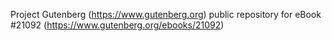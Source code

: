Project Gutenberg (https://www.gutenberg.org) public repository for eBook #21092 (https://www.gutenberg.org/ebooks/21092)
